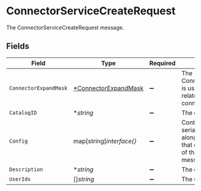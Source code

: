 # ConnectorServiceCreateRequest

The ConnectorServiceCreateRequest message.


## Fields

| Field                                                                                                          | Type                                                                                                           | Required                                                                                                       | Description                                                                                                    |
| -------------------------------------------------------------------------------------------------------------- | -------------------------------------------------------------------------------------------------------------- | -------------------------------------------------------------------------------------------------------------- | -------------------------------------------------------------------------------------------------------------- |
| `ConnectorExpandMask`                                                                                          | [*ConnectorExpandMask](../../models/shared/connectorexpandmask.md)                                             | :heavy_minus_sign:                                                                                             |  The ConnectorExpandMask is used to expand related objects on a connector.<br/>                                |
| `CatalogID`                                                                                                    | **string*                                                                                                      | :heavy_minus_sign:                                                                                             | The catalogId field.                                                                                           |
| `Config`                                                                                                       | map[string]*interface{}*                                                                                       | :heavy_minus_sign:                                                                                             | Contains an arbitrary serialized message along with a @type that describes the type of the serialized message. |
| `Description`                                                                                                  | **string*                                                                                                      | :heavy_minus_sign:                                                                                             | The description field.                                                                                         |
| `UserIds`                                                                                                      | []*string*                                                                                                     | :heavy_minus_sign:                                                                                             | The userIds field.                                                                                             |